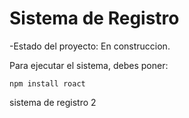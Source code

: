 <h1> Sistema de Registro</h1>

-Estado del proyecto: En construccion.

Para ejecutar el sistema, debes poner:

```npm install roact```

sistema de registro 2

